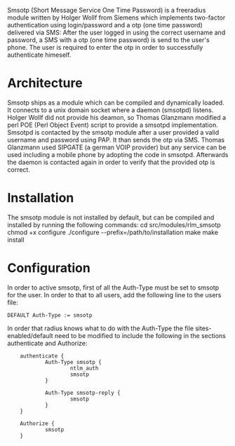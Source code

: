 Smsotp (Short Message Service One Time Password) is a freeradius module written by Holger Wollf from Siemens which implements two-factor authentication using login/password and a otp (one time password) delivered via SMS: After the user logged in using the correct username and password, a SMS with a otp (one time password) is send to the user's phone. The user is required to enter the otp in order to successfully authenticate himeself.

# Architecture
Smsotp ships as a module which can be compiled and dynamically loaded. It connects to a unix domain socket where a daemon (smsotpd) listens. Holger Wollf did not provide his deamon,
so Thomas Glanzmann modified a perl POE (Perl Object Event) script to provide a smsotpd implementation. Smsotpd is contacted by the smsotp module after a user provided a valid username and password using PAP. It than sends the otp via SMS. Thomas Glanzmann used SIPGATE (a german VOIP provider) but any service can be used including a mobile phone by adopting the code in smsotpd. Afterwards the daemon is contacted again in order to verify that the provided otp is correct.

# Installation
The smsotp module is not installed by default, but can be compiled and installed by running the following commands:
    cd src/modules/rlm_smsotp
    chmod +x configure
    ./configure --prefix=/path/to/installation
    make
    make install

# Configuration
In order to active smsotp, first of all the Auth-Type must be set to smsotp for the user. In order to that to all users, add the following line to the users file:

    DEFAULT Auth-Type := smsotp

In order that radius knows what to do with the Auth-Type the file sites-enabled/default need to be modified to include the following in the sections authenticate and Authorize:


        authenticate {
                Auth-Type smsotp {
                        ntlm_auth
                        smsotp
                }
        
                Auth-Type smsotp-reply {
                        smsotp
                }
        }
        
        Authorize {
                smsotp
        }
